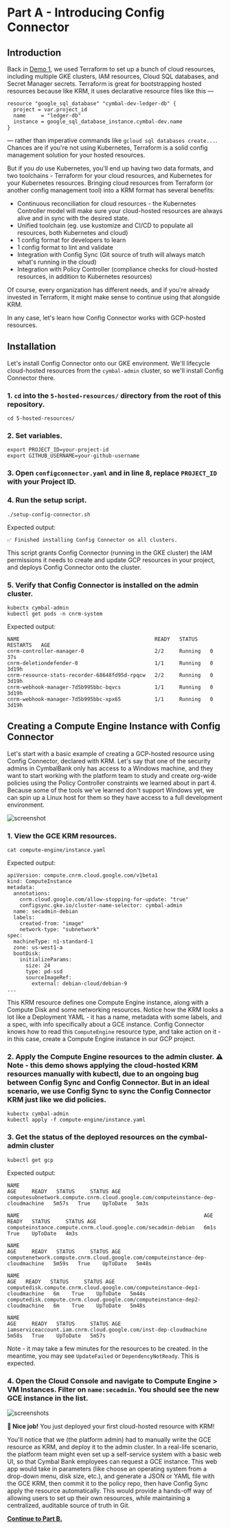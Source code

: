 
# Part A - Introducing Config Connector

## Introduction 

Back in [Demo 1](/1-setup/), we used Terraform to set up a bunch of cloud resources, including multiple GKE clusters, IAM resources, Cloud SQL databases, and Secret Manager secrets. Terraform is great for bootstrapping hosted resources because like KRM, it uses declarative resource files like this —

```
resource "google_sql_database" "cymbal-dev-ledger-db" {
  project = var.project_id 
  name     = "ledger-db"
  instance = google_sql_database_instance.cymbal-dev.name
}
```

— rather than imperative commands like `gcloud sql databases create...`. Chances are if you're not using Kubernetes, Terraform is a solid config management solution for your hosted resources.

But if you *do* use Kubernetes, you'll end up having two data formats, and two toolchains - Terraform for your cloud resources, and Kubernetes for your Kubernetes resources. Bringing cloud resources from Terraform (or another config management tool) into a KRM format has several benefits: 

- Continuous reconciliation for cloud resources - the Kubernetes Controller model will make sure your cloud-hosted resources are always alive and in sync with the desired state. 
- Unified toolchain (eg. use kustomize and CI/CD to populate all resources, both Kubernetes and cloud)
- 1 config format for developers to learn
- 1 config format to lint and validate
- Integration with Config Sync (Git source of truth will always match what's running in the cloud) 
- Integration with Policy Controller (compliance checks for cloud-hosted resources, in addition to Kubernetes resources)

Of course, every organization has different needs, and if you're already invested in Terraform, it might make sense to continue using that alongside KRM. 

In any case, let's learn how Config Connector works with GCP-hosted resources. 

## Installation 

Let's install Config Connector onto our GKE environment. We'll lifecycle cloud-hosted resources from the `cymbal-admin` cluster, so we'll install Config Connector there. 

### 1. `cd` into the `5-hosted-resources/` directory from the root of this repository. 

```
cd 5-hosted-resources/
```

### 2. **Set variables.** 

```
export PROJECT_ID=your-project-id
export GITHUB_USERNAME=your-github-username 
```

### 3. **Open `configconnector.yaml` and in line 8, replace `PROJECT_ID` with your Project ID.** 

### 4. **Run the setup script.** 

```
./setup-config-connector.sh 
```

Expected output: 

```
✅ Finished installing Config Connector on all clusters.
```

This script grants Config Connector (running in the GKE cluster) the IAM permissions it needs to create and update GCP resources in your project, and deploys Config Connector onto the cluster. 

### 5. **Verify that Config Connector is installed on the admin cluster.**

```
kubectx cymbal-admin
kubectl get pods -n cnrm-system
```

Expected output: 

```
NAME                                            READY   STATUS    RESTARTS   AGE
cnrm-controller-manager-0                       2/2     Running   0          37s
cnrm-deletiondefender-0                         1/1     Running   0          3d19h
cnrm-resource-stats-recorder-68648fd95d-rpqcw   2/2     Running   0          3d19h
cnrm-webhook-manager-7d5b995bbc-bqvcs           1/1     Running   0          3d19h
cnrm-webhook-manager-7d5b995bbc-xpx65           1/1     Running   0          3d19h
```

## Creating a Compute Engine Instance with Config Connector 

Let's start with a basic example of creating a GCP-hosted resource using Config Connector, declared with KRM. Let's say that one of the security admins in CymbalBank only has access to a Windows machine, and they want to start working with the platform team to study and create org-wide policies using the Policy Controller constraints we learned about in part 4. Because some of the tools we've learned don't support Windows yet, we can spin up a Linux host for them so they have access to a full development environment. 

![screenshot](screenshots/secadmin-gce.jpg)


### 1. **View the GCE KRM resources.** 

```
cat compute-engine/instance.yaml 
```

Expected output: 

```
apiVersion: compute.cnrm.cloud.google.com/v1beta1
kind: ComputeInstance
metadata:
  annotations:
    cnrm.cloud.google.com/allow-stopping-for-update: "true"
    configsync.gke.io/cluster-name-selector: cymbal-admin
  name: secadmin-debian
  labels:
    created-from: "image"
    network-type: "subnetwork"
spec:
  machineType: n1-standard-1
  zone: us-west1-a
  bootDisk:
    initializeParams:
      size: 24
      type: pd-ssd
      sourceImageRef:
        external: debian-cloud/debian-9
...
```

This KRM resource defines one Compute Engine instance, along with a Compute Disk and some networking resources. Notice how the KRM looks a lot like a Deployment YAML - it has a name, metadata with some labels, and a spec, with info specifically about a GCE instance. Config Connector knows how to read this `ComputeEngine` resource type, and take action on it - in this case, create a Compute Engine instance in our GCP project. 

### 2. Apply the Compute Engine resources to the admin cluster. **⚠️ Note** - this demo shows applying the cloud-hosted KRM resources manually with kubectl, due to an ongoing bug between Config Sync and Config Connector. But in an ideal scenario, we use Config Sync to sync the Config Connector KRM just like we did policies. 

```
kubectx cymbal-admin
kubectl apply -f compute-engine/instance.yaml
```

### 3. **Get the status of the deployed resources on the cymbal-admin cluster** 

```
kubectl get gcp 
```

Expected output: 

```
NAME                                                                               AGE     READY   STATUS     STATUS AGE
computesubnetwork.compute.cnrm.cloud.google.com/computeinstance-dep-cloudmachine   5m57s   True    UpToDate   5m3s

NAME                                                            AGE    READY   STATUS     STATUS AGE
computeinstance.compute.cnrm.cloud.google.com/secadmin-debian   6m1s   True    UpToDate   4m3s

NAME                                                                            AGE     READY   STATUS     STATUS AGE
computenetwork.compute.cnrm.cloud.google.com/computeinstance-dep-cloudmachine   5m59s   True    UpToDate   5m48s

NAME                                                                          AGE   READY   STATUS     STATUS AGE
computedisk.compute.cnrm.cloud.google.com/computeinstance-dep1-cloudmachine   6m    True    UpToDate   5m44s
computedisk.compute.cnrm.cloud.google.com/computeinstance-dep2-cloudmachine   6m    True    UpToDate   5m48s

NAME                                                                AGE     READY   STATUS     STATUS AGE
iamserviceaccount.iam.cnrm.cloud.google.com/inst-dep-cloudmachine   5m58s   True    UpToDate   5m57s
```

Note - it may take a few minutes for the resources to be created. In the meantime, you may see `UpdateFailed` or `DependencyNotReady`. This is expected. 

### 4. **Open the Cloud Console and navigate to Compute Engine > VM Instances. Filter on `name:secadmin`. You should see the new GCE instance in the list.** 

![screenshots](screenshots/secadmin-gce-console.png)

**🌈 Nice job!** You just deployed your first cloud-hosted resource with KRM! 

You'll notice that we (the platform admin) had to manually write the GCE resource as KRM, and deploy it to the admin cluster. In a real-life scenario, the platform team might even set up a self-service system with a basic web UI, so that Cymbal Bank employees can request a GCE instance. This web app would take in parameters (like choose an operating system from a drop-down menu, disk size, etc.), and generate a JSON or YAML file with the GCE KRM, then commit it to the policy repo, then have Config Sync apply the resource automatically. This would provide a hands-off way of allowing users to set up their own resources, while maintaining a centralized, auditable source of truth in Git. 

**[Continue to Part B.](partB-cloud-policies.md)**
